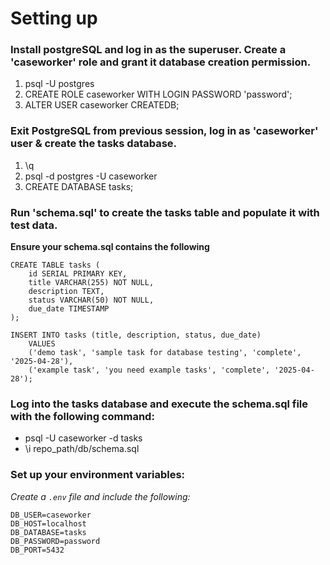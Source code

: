 # Setting up

### Install postgreSQL and log in as the superuser. Create a 'caseworker' role and grant it database creation permission.

1. psql -U postgres
1. CREATE ROLE caseworker WITH LOGIN PASSWORD 'password';
1. ALTER USER caseworker CREATEDB;

### Exit PostgreSQL from previous session, log in as 'caseworker' user & create the tasks database.

1. \q
1. psql -d postgres -U caseworker
1. CREATE DATABASE tasks;

### Run 'schema.sql' to create the tasks table and populate it with test data.
**Ensure your schema.sql contains the following**

```
CREATE TABLE tasks (
    id SERIAL PRIMARY KEY,
    title VARCHAR(255) NOT NULL,
    description TEXT,
    status VARCHAR(50) NOT NULL,
    due_date TIMESTAMP
);

INSERT INTO tasks (title, description, status, due_date)
    VALUES
    ('demo task', 'sample task for database testing', 'complete', '2025-04-28'),
    ('example task', 'you need example tasks', 'complete', '2025-04-28');
```

### Log into the tasks database and execute the schema.sql file with the following command:
* psql -U caseworker -d tasks
* \i repo_path/db/schema.sql


### Set up your environment variables:
*Create a `.env` file and include the following:*

```
DB_USER=caseworker
DB_HOST=localhost
DB_DATABASE=tasks
DB_PASSWORD=password
DB_PORT=5432
```